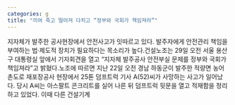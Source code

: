 ```yaml
---
categories: g
title: "끼여 죽고 떨어져 다치고 “정부와 국회가 책임져라”"
---
```

지자체가 발주한 공사현장에서 안전사고가 잇따르고 있다. 발주자에게 안전관리 책임을 부여하는 법·제도적 장치가 필요하다는 목소리가 높다.건설노조는 29일 오전 서울 용산구 대통령실 앞에서 기자회견을 열고 “지자체 발주공사 안전부실 문제를 정부와 국회가 책임져라”고 밝혔다.노조에 따르면 지난 22일 오전 경남 하동군이 발주한 적량면 농어촌도로 재포장공사 현장에서 25톤 덤프트럭 기사 A(52)씨가 사망하는 사고가 일어났다. 당시 A씨는 아스팔트 콘크리트를 실어 나른 뒤 덤프트럭 뒷문을 열고 적재함을 정리하고 있었다. 이때 다른 건설기계